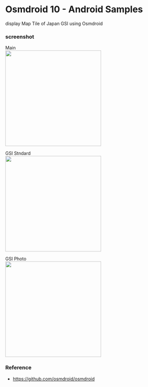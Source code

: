 Osmdroid 10 - Android Samples
===============

display Map Tile of Japan GSI  using Osmdroid <br/>

### screenshot <br/>
Main <br/>
<image src="https://raw.githubusercontent.com/ohwada/Android_Samples/master/Osmdroid10/screenshot/osmdroid10_main.png" width="300" /><br/>

GSI Stndard  <br/>
<image src="https://raw.githubusercontent.com/ohwada/Android_Samples/master/Osmdroid10/screenshot/osmdroid10_yokohama_gsi_std.png" width="300" /><br/>

GSI Photo <br/>
<image src="https://raw.githubusercontent.com/ohwada/Android_Samples/master/Osmdroid10/screenshot/osmdroid10_kannai_gsi_photo.png" width="300" /><br/>

### Reference <br/>
- https://github.com/osmdroid/osmdroid

